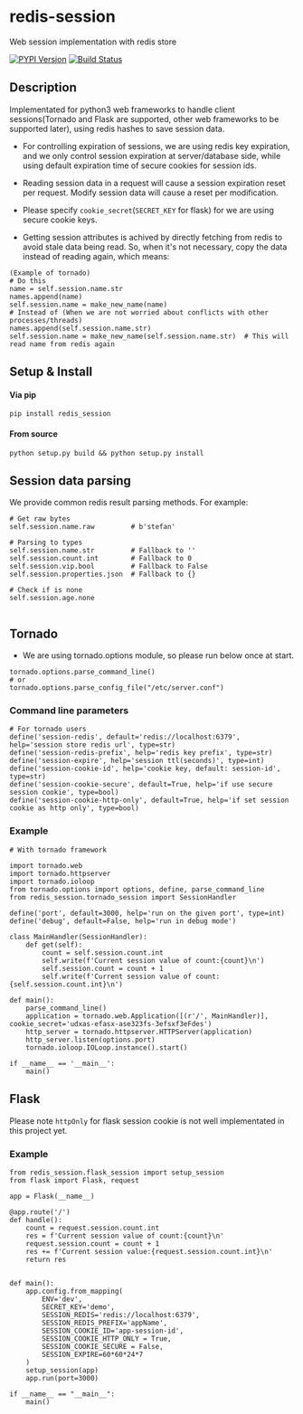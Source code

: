 # redis-session
Web session implementation with redis store

[![PYPI Version][pypi-image]][pypi-url]
[![Build Status][travis-image]][travis-url]


## Description
Implementated for python3 web frameworks to handle client sessions(Tornado and Flask are supported, other web frameworks to be supported later), using redis hashes to save session data.

+ For controlling expiration of sessions, we are using redis key expiration, and we only control session expiration at server/database side, while using default expiration time of secure cookies for session ids.

+ Reading session data in a request will cause a session expiration reset per request. Modify session data will cause a reset per modification.

+ Please specify `cookie_secret`(`SECRET_KEY` for flask) for we are using secure cookie keys.

+ Getting session attributes is achived by directly fetching from redis to avoid stale data being read. So, when it's not necessary, copy the data instead of reading again, which means:
```
(Example of tornado)
# Do this
name = self.session.name.str
names.append(name)
self.session.name = make_new_name(name)
# Instead of (When we are not worried about conflicts with other processes/threads)
names.append(self.session.name.str)
self.session.name = make_new_name(self.session.name.str)  # This will read name from redis again
```


## Setup & Install

#### Via pip

```
pip install redis_session
```

#### From source

```
python setup.py build && python setup.py install
```

## Session data parsing
We provide common redis result parsing methods. For example:

```
# Get raw bytes
self.session.name.raw         # b'stefan'

# Parsing to types
self.session.name.str         # Fallback to ''
self.session.count.int        # Fallback to 0
self.session.vip.bool         # Fallback to False
self.session.properties.json  # Fallback to {}

# Check if is none
self.session.age.none
 
```


## Tornado

+ We are using tornado.options module, so please run below once at start.
```
tornado.options.parse_command_line()
# or
tornado.options.parse_config_file("/etc/server.conf")
```
### Command line parameters

```
# For tornado users
define('session-redis', default='redis://localhost:6379', help='session store redis url', type=str)
define('session-redis-prefix', help='redis key prefix', type=str)
define('session-expire', help='session ttl(seconds)', type=int)
define('session-cookie-id', help='cookie key, default: session-id', type=str)
define('session-cookie-secure', default=True, help='if use secure session cookie', type=bool)
define('session-cookie-http-only', default=True, help='if set session cookie as http only', type=bool)
```

### Example

```
# With tornado framework

import tornado.web
import tornado.httpserver
import tornado.ioloop
from tornado.options import options, define, parse_command_line
from redis_session.tornado_session import SessionHandler

define('port', default=3000, help='run on the given port', type=int)
define('debug', default=False, help='run in debug mode')

class MainHandler(SessionHandler):
    def get(self):
        count = self.session.count.int
        self.write(f'Current session value of count:{count}\n')
        self.session.count = count + 1
        self.write(f'Current session value of count:{self.session.count.int}\n')

def main():
    parse_command_line()
    application = tornado.web.Application([(r'/', MainHandler)], cookie_secret='udxas-efasx-ase323fs-3efsxf3eFdes')
    http_server = tornado.httpserver.HTTPServer(application)
    http_server.listen(options.port)
    tornado.ioloop.IOLoop.instance().start()

if __name__ == '__main__':
    main()
```

## Flask

Please note `httpOnly` for flask session cookie is not well implementated in this project yet.

### Example
```
from redis_session.flask_session import setup_session
from flask import Flask, request

app = Flask(__name__)

@app.route('/')
def handle():
    count = request.session.count.int
    res = f'Current session value of count:{count}\n'
    request.session.count = count + 1
    res += f'Current session value:{request.session.count.int}\n'
    return res


def main():
    app.config.from_mapping(
        ENV='dev',
        SECRET_KEY='demo',
        SESSION_REDIS='redis://localhost:6379',
        SESSION_REDIS_PREFIX='appName',
        SESSION_COOKIE_ID='app-session-id',
        SESSION_COOKIE_HTTP_ONLY = True,
        SESSION_COOKIE_SECURE = False,
        SESSION_EXPIRE=60*60*24*7
    )
    setup_session(app)
    app.run(port=3000)

if __name__ == "__main__":
    main()
```

[pypi-image]: https://img.shields.io/pypi/v/redis-session.svg
[pypi-url]: https://pypi.org/project/redis-session/
[travis-image]: https://img.shields.io/travis/devfans/redis-session/master.svg
[travis-url]: https://travis-ci.org/devfans/redis-session
